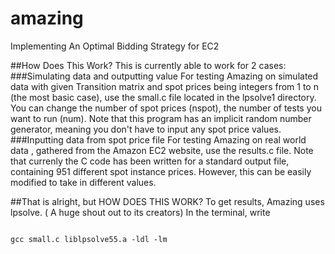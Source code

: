 # amazing
Implementing An Optimal Bidding Strategy for EC2

##How Does This Work?
This is currently able to work for 2 cases:
###Simulating data and outputting value
For testing Amazing on simulated data with given Transition matrix and spot prices being integers from 1 to n (the most basic case), use the small.c file located in the lpsolve1 directory. You can change the number of spot prices (nspot), the number of tests you want to run (num).
Note that this program has an implicit random number generator, meaning you don't have to input any spot price values.
###Inputting data from spot price file
For testing Amazing on real world data , gathered from the Amazon EC2 website, use the results.c file. Note that currenly the C code has been written for a standard output file, containing 951 different spot instance prices. However, this can be easily modified to take in different values.

##That is alright, but HOW DOES THIS WORK?
To get results, Amazing uses lpsolve. ( A huge shout out to its creators)
In the terminal, write

<pre><code>
gcc small.c liblpsolve55.a -ldl -lm
</code></pre>


